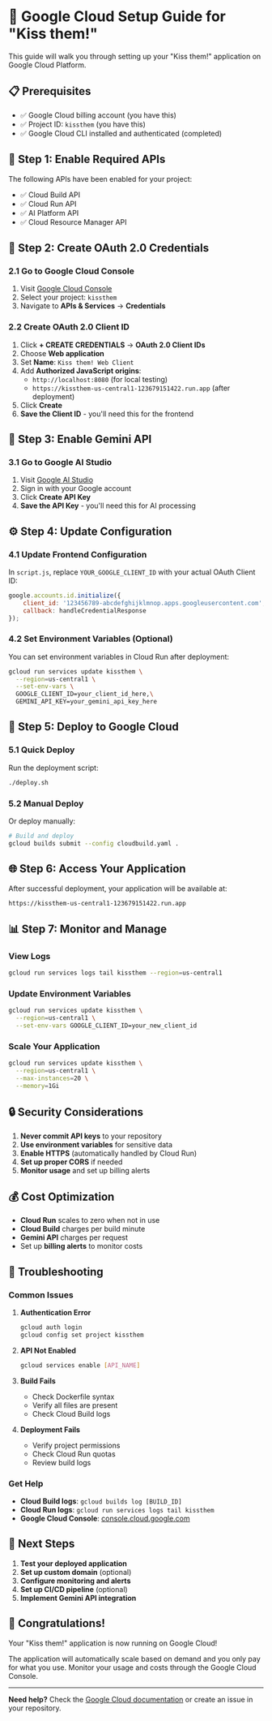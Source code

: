 # 🚀 Google Cloud Setup Guide for "Kiss them!"

This guide will walk you through setting up your "Kiss them!" application on Google Cloud Platform.

## 📋 Prerequisites

- ✅ Google Cloud billing account (you have this)
- ✅ Project ID: `kissthem` (you have this)
- ✅ Google Cloud CLI installed and authenticated (completed)

## 🔧 Step 1: Enable Required APIs

The following APIs have been enabled for your project:
- ✅ Cloud Build API
- ✅ Cloud Run API  
- ✅ AI Platform API
- ✅ Cloud Resource Manager API

## 🔑 Step 2: Create OAuth 2.0 Credentials

### 2.1 Go to Google Cloud Console
1. Visit [Google Cloud Console](https://console.cloud.google.com/)
2. Select your project: `kissthem`
3. Navigate to **APIs & Services** → **Credentials**

### 2.2 Create OAuth 2.0 Client ID
1. Click **+ CREATE CREDENTIALS** → **OAuth 2.0 Client IDs**
2. Choose **Web application**
3. Set **Name**: `Kiss them! Web Client`
4. Add **Authorized JavaScript origins**:
   - `http://localhost:8080` (for local testing)
   - `https://kissthem-us-central1-123679151422.run.app` (after deployment)
5. Click **Create**
6. **Save the Client ID** - you'll need this for the frontend

## 🤖 Step 3: Enable Gemini API

### 3.1 Go to Google AI Studio
1. Visit [Google AI Studio](https://makersuite.google.com/app/apikey)
2. Sign in with your Google account
3. Click **Create API Key**
4. **Save the API Key** - you'll need this for AI processing

## ⚙️ Step 4: Update Configuration

### 4.1 Update Frontend Configuration
In `script.js`, replace `YOUR_GOOGLE_CLIENT_ID` with your actual OAuth Client ID:

```javascript
google.accounts.id.initialize({
    client_id: '123456789-abcdefghijklmnop.apps.googleusercontent.com', // Your actual Client ID
    callback: handleCredentialResponse
});
```

### 4.2 Set Environment Variables (Optional)
You can set environment variables in Cloud Run after deployment:

```bash
gcloud run services update kissthem \
  --region=us-central1 \
  --set-env-vars \
  GOOGLE_CLIENT_ID=your_client_id_here,\
  GEMINI_API_KEY=your_gemini_api_key_here
```

## 🚀 Step 5: Deploy to Google Cloud

### 5.1 Quick Deploy
Run the deployment script:

```bash
./deploy.sh
```

### 5.2 Manual Deploy
Or deploy manually:

```bash
# Build and deploy
gcloud builds submit --config cloudbuild.yaml .
```

## 🌐 Step 6: Access Your Application

After successful deployment, your application will be available at:
```
https://kissthem-us-central1-123679151422.run.app
```

## 📊 Step 7: Monitor and Manage

### View Logs
```bash
gcloud run services logs tail kissthem --region=us-central1
```

### Update Environment Variables
```bash
gcloud run services update kissthem \
  --region=us-central1 \
  --set-env-vars GOOGLE_CLIENT_ID=your_new_client_id
```

### Scale Your Application
```bash
gcloud run services update kissthem \
  --region=us-central1 \
  --max-instances=20 \
  --memory=1Gi
```

## 🔒 Security Considerations

1. **Never commit API keys** to your repository
2. **Use environment variables** for sensitive data
3. **Enable HTTPS** (automatically handled by Cloud Run)
4. **Set up proper CORS** if needed
5. **Monitor usage** and set up billing alerts

## 💰 Cost Optimization

- **Cloud Run** scales to zero when not in use
- **Cloud Build** charges per build minute
- **Gemini API** charges per request
- Set up **billing alerts** to monitor costs

## 🐛 Troubleshooting

### Common Issues

1. **Authentication Error**
   ```bash
   gcloud auth login
   gcloud config set project kissthem
   ```

2. **API Not Enabled**
   ```bash
   gcloud services enable [API_NAME]
   ```

3. **Build Fails**
   - Check Dockerfile syntax
   - Verify all files are present
   - Check Cloud Build logs

4. **Deployment Fails**
   - Verify project permissions
   - Check Cloud Run quotas
   - Review build logs

### Get Help

- **Cloud Build logs**: `gcloud builds log [BUILD_ID]`
- **Cloud Run logs**: `gcloud run services logs tail kissthem`
- **Google Cloud Console**: [console.cloud.google.com](https://console.cloud.google.com)

## 📱 Next Steps

1. **Test your deployed application**
2. **Set up custom domain** (optional)
3. **Configure monitoring and alerts**
4. **Set up CI/CD pipeline** (optional)
5. **Implement Gemini API integration**

## 🎉 Congratulations!

Your "Kiss them!" application is now running on Google Cloud! 

The application will automatically scale based on demand and you only pay for what you use. Monitor your usage and costs through the Google Cloud Console.

---

**Need help?** Check the [Google Cloud documentation](https://cloud.google.com/docs) or create an issue in your repository. 